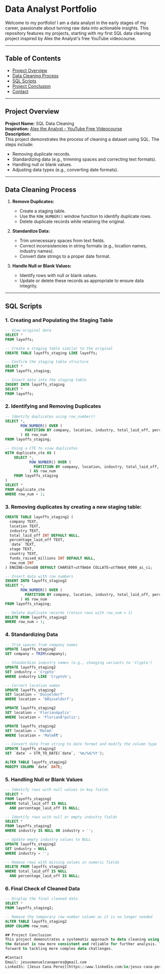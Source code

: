 # Data Analyst Portfolio

Welcome to my portfolio! I am a data analyst in the early stages of my career, passionate about turning raw data into actionable insights. This repository features my projects, starting with my first SQL data cleaning project inspired by Alex the Analyst's free YouTube videocourse.

---

## Table of Contents

- [Project Overview](#project-overview)
- [Data Cleaning Process](#data-cleaning-process)
- [SQL Scripts](#sql-scripts)
- [Project Conclusion](#project-conclusion)
- [Contact](#contact)

---

## Project Overview

**Project Name:** SQL Data Cleaning  
**Inspiration:** [Alex the Analyst - YouTube Free Videocourse](https://www.youtube.com/watch?v=OT1RErkfLNQ&t=12758s)  
**Description:**  
This project demonstrates the process of cleaning a dataset using SQL. The steps include:
- Removing duplicate records.
- Standardizing data (e.g., trimming spaces and correcting text formats).
- Handling null or blank values.
- Adjusting data types (e.g., converting date formats).

---

## Data Cleaning Process

1. **Remove Duplicates:**  
   - Create a staging table.
   - Use the `ROW_NUMBER()` window function to identify duplicate rows.
   - Delete duplicate records while retaining the original.

2. **Standardize Data:**  
   - Trim unnecessary spaces from text fields.
   - Correct inconsistencies in string formats (e.g., location names, industry names).
   - Convert date strings to a proper date format.

3. **Handle Null or Blank Values:**  
   - Identify rows with null or blank values.
   - Update or delete these records as appropriate to ensure data integrity.

---

## SQL Scripts

### 1. Creating and Populating the Staging Table

```sql
-- View original data
SELECT *
FROM layoffs;

-- Create a staging table similar to the original
CREATE TABLE layoffs_staging LIKE layoffs;

-- Confirm the staging table structure
SELECT *
FROM layoffs_staging;

-- Insert data into the staging table
INSERT INTO layoffs_staging
SELECT *
FROM layoffs;
```
### 2.  Identifying and Removing Duplicates
```sql
-- Identify duplicates using row_number()
SELECT *, 
       ROW_NUMBER() OVER (
         PARTITION BY company, location, industry, total_laid_off, percentage_laid_off, `date`, country, funds_raised_millions
       ) AS row_num
FROM layoffs_staging;

-- Using a CTE to view duplicates
WITH duplicate_cte AS (
    SELECT *, 
           ROW_NUMBER() OVER (
             PARTITION BY company, location, industry, total_laid_off, percentage_laid_off, `date`, country, funds_raised_millions
           ) AS row_num
    FROM layoffs_staging
)
SELECT *
FROM duplicate_cte
WHERE row_num > 1;
```
### 3. Removing duplicates by creating a new staging table:
```sql
CREATE TABLE layoffs_staging2 (
  company TEXT,
  location TEXT,
  industry TEXT,
  total_laid_off INT DEFAULT NULL,
  percentage_laid_off TEXT,
  `date` TEXT,
  stage TEXT,
  country TEXT,
  funds_raised_millions INT DEFAULT NULL,
  row_num INT
) ENGINE=InnoDB DEFAULT CHARSET=utf8mb4 COLLATE=utf8mb4_0900_ai_ci;

-- Insert data with row numbers
INSERT INTO layoffs_staging2
SELECT *, 
       ROW_NUMBER() OVER (
         PARTITION BY company, location, industry, total_laid_off, percentage_laid_off, `date`, country, funds_raised_millions
       ) AS row_num
FROM layoffs_staging;

-- Delete duplicate records (retain rows with row_num = 1)
DELETE FROM layoffs_staging2
WHERE row_num > 1;
```
### 4. Standardizing Data
```sql
-- Trim spaces from company names
UPDATE layoffs_staging2
SET company = TRIM(company);

-- Standardize industry names (e.g., changing variants to 'Crypto')
UPDATE layoffs_staging2
SET industry = 'Crypto'
WHERE industry LIKE 'Crypto%';

-- Correct location names
UPDATE layoffs_staging2
SET location = 'Düsseldorf'
WHERE location = 'DÃ¼sseldorf';

UPDATE layoffs_staging2
SET location = 'Florianópolis'
WHERE location = 'FlorianÃ³polis';

UPDATE layoffs_staging2
SET location = 'Malmö'
WHERE location = 'MalmÃ¶';

-- Convert date from string to date format and modify the column type
UPDATE layoffs_staging2
SET `date` = STR_TO_DATE(`date`, '%m/%d/%Y');

ALTER TABLE layoffs_staging2
MODIFY COLUMN `date` DATE;
```
### 5.  Handling Null or Blank Values
```sql
-- Identify rows with null values in key fields
SELECT *
FROM layoffs_staging2
WHERE total_laid_off IS NULL
  AND percentage_laid_off IS NULL;

-- Identify rows with null or empty industry fields
SELECT *
FROM layoffs_staging2
WHERE industry IS NULL OR industry = '';

-- Update empty industry values to NULL
UPDATE layoffs_staging2
SET industry = NULL
WHERE industry = '';

-- Remove rows with missing values in numeric fields
DELETE FROM layoffs_staging2
WHERE total_laid_off IS NULL
  AND percentage_laid_off IS NULL;
```
### 6. Final Check of Cleaned Data
```sql
-- Display the final cleaned data
SELECT *
FROM layoffs_staging2;

-- Remove the temporary row number column as it is no longer needed
ALTER TABLE layoffs_staging2
DROP COLUMN row_num;

## Project Conclusion
This project demonstrates a systematic approach to data cleaning using SQL. By removing duplicates, standardizing data, and handling missing values,
the dataset is now more consistent and reliable for further analysis. This project marks the beginning of my journey as a data analyst, and I look
forward to tackling more complex data challenges.

#Contact
Email: jesusmanuelcanaperes@gmail.com
LinkedIn: [Jesus Cana Perez](https://www.linkedin.com/in/jesus-cana-perez-070098315/)

